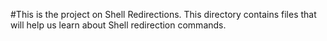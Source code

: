 #This is the project on Shell Redirections. This directory contains files that will help us learn about Shell redirection commands.

